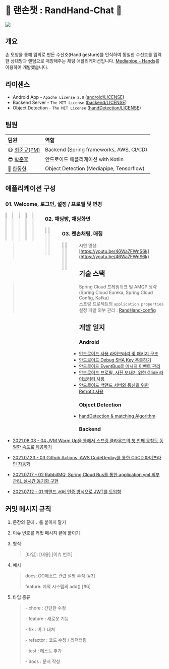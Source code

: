 # 👋 랜손챗 : RandHand-Chat 👋

<img src = "https://user-images.githubusercontent.com/63226023/138600419-24779e81-9854-406b-ab8f-1980c9f15fac.gif">

## 개요

손 모양을 통해 임의로 만든 수신호(Hand gesture)를 인식하여 동일한 수신호를 입력한 상대방과 랜덤으로 매칭해주는 채팅 애플리케이션입니다. [Mediapipe - Hands](https://google.github.io/mediapipe/solutions/hands)를 이용하여 개발했습니다.

## 라이센스

* Android App - `Apache License 2.0` ([android/LICENSE](./android/LICENSE))
* Backend Server - `The MIT License` ([backend/LICENSE](./backend/LICENSE))
* Object Detection - `The MIT License` ([handDetection/LICENSE](./handDetection/LICENSE))

## 팀원

| 팀원                                          | 역할                                     |
| :-------------------------------------------- | :--------------------------------------- |
| 😆 [최준규(PM)](https://github.com/devwithpug) | Backend (Spring frameworks, AWS, CI/CD)  |
| 😎 [박준후](https://github.com/ppeper)         | 안드로이드 애플리케이션 with Kotlin      |
| 🤢 [한동현](https://github.com/DongHyun99)     | Object Detection (Mediapipe, Tensorflow) |

## 애플리케이션 구성

### 01. Welcome, 로그인, 설정 / 프로필 및 변경


<div style="float:left;margin:0 10px 10px 0" markdown="1">
<img src = "https://user-images.githubusercontent.com/63226023/138600469-7d45d40c-3a10-410c-934d-40882c4ae7f8.png" width="15%" height="15%">
<img src = "https://user-images.githubusercontent.com/63226023/138600472-883a25ff-95ef-44cd-92b7-b1db7a892c76.png" width="15%" height="15%">
<img src = "https://user-images.githubusercontent.com/63226023/138600479-0bb44c1b-aebb-4058-a079-00fbb2d07f99.png" width="15%" height="15%">
<img src = "https://user-images.githubusercontent.com/63226023/138600485-fa6f34db-f9bb-4cc4-9a15-3a4f83918993.png" width="15%" height="15%">
<img src = "https://user-images.githubusercontent.com/63226023/138600495-bbc052d6-1336-4248-a36d-12115c112218.png" width="15%" height="15%">
</div>

### 02. 채팅방, 채팅화면

<div style="float:left;margin:0 10px 10px 0" markdown="1">
<img src = "https://user-images.githubusercontent.com/63226023/138601544-87db375b-2b05-4c72-a63f-5ae4317c0b1c.png" width="15%" height="15%">
<img src = "https://user-images.githubusercontent.com/63226023/138601546-a324f71f-338b-4b9a-9dfe-233c47cec147.png" width="15%" height="15%">
</div>

### 03. 랜손채팅, 매칭
<div style="float:left;margin:0 10px 10px 0" markdown="1">
<img src = "https://user-images.githubusercontent.com/63226023/138600547-b62a8ecf-d5e1-479b-a767-ab537cb77991.jpg" width="15%" height="15%">
<img src = "https://user-images.githubusercontent.com/63226023/138600584-4fc54160-bace-42de-8086-32ac5efc1c12.gif" width="15%" height="15%">
</div>

> 시연 영상: [https://youtu.be/46Wa7FWnS6k](https://youtu.be/46Wa7FWnS6k)

## 기술 스택


> Spring Cloud 프레임워크 및 AMQP 생략(Spring Cloud Eureka, Spring Cloud Config, Kafka)   
> 스프링 프로젝트의 `application.properties` 설정 파일 외부 관리 : [RandHand-config](https://github.com/devwithpug/RandHand-config)

## 개발 일지

### Android

* [안드로이드 사용 라이브러리 및 패키지 구조](./android/안드로이드%20정리/README.md)
* [안드로이드 Debug SHA Key 추출하기](./android/안드로이드%20정리/Android%20Debug%20SHA%20Key.md)
* [안드로이드 EventBus로 메시지 이벤트 관리](./android/안드로이드%20정리/Android%20EventBus%20사용하기.md)
* [안드로이드 프로필, 사진 보내기 위한 Glide 라이브러리 사용](./android/안드로이드%20정리/Android%20Glide%20사용하기.md)
* [안드로이드 백앤드 서버와 통신을 위한 Retrofit 사용](./android/안드로이드%20정리/Android%20Retrofit%20사용하기.md)

### Object Detection

* [handDetection & matching Algorithm](./handDetection/README.md)

### Backend

* [2021.08.03 - 04 JVM Warm Up을 통해서 스프링 클라우드의 첫 번째 요청도 동일한 속도로 제공하기](./backend/개발일지/04-JVM%20Warm%20Up을%20통해서%20스프링%20클라우드의%20첫%20번째%20요청도%20동일한%20속도로%20제공하기.md)

* [2021.07.23 - 03 Github Actions, AWS CodeDeploy를 통한 CI/CD 파이프라인 자동화](./backend/개발일지/03-Github%20Actions,%20AWS%20CodeDeploy를%20통한%20CICD%20파이프라인%20자동화.md)

* [2021.07.17 - 02 RabbitMQ, Spring Cloud Bus를 통한 application.yml 외부 관리, 실시간 동기화 구현](./backend/개발일지/02-RabbitMQ,%20Spring%20Cloud%20Bus를%20통한%20application.yml%20외부%20관리,%20실시간%20동기화%20구현.md)

* [2021.07.12 - 01 백엔드 서버 인증 방식으로 JWT를 도입함](./backend/개발일지/01-백엔드%20서버%20인증%20방식으로%20JWT를%20도입함.md)

## 커밋 메시지 규칙 

1. 문장의 끝에 `.` 를 붙이지 말기

2. 이슈 번호를 커밋 메시지 끝에 붙이기

3. 형식

   > [타입]: [내용] [이슈 번호]

4. 예시

   > docs: OO메소드 관련 설명 주석 [#3]
   >
   > feature: 예약 시스템의 add() [#6]

5. 타입 종류

   > \- chore : 간단한 수정
   >
   > \- feature : 새로운 기능
   >
   > \- fix : 버그 대처
   >
   > \- refactor : 코드 수정 / 리팩터링
   >
   > \- test : 테스트 추가
   >
   > \- docs : 문서 작성
